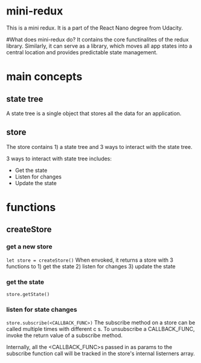 # mini-redux
This is a mini redux. It is a part of the React Nano degree from Udacity.

#What does mini-redux do?
It contains the core functinalites of the redux library. Similarly, it can serve as a library, which moves all app states into a central location and provides predictable state management.

# main concepts
## state tree
A state tree is a single object that stores all the data for an application.

## store
The store contains 1) a state tree and 3 ways to interact with the state tree.

3 ways to interact with state tree includes:
- Get the state
- Listen for changes
- Update the state

# functions

## createStore
### get a new store
`let store = createStore()`
When envoked, it returns a store with 3 functions to 1) get the state 2) listen for changes 3) update the state

### get the state
`store.getState()`

### listen for state changes
`store.subscribe(<CALLBACK_FUNC>)`
The subscribe method on a store can be called multiple times with different c s.
To unsubscribe a CALLBACK_FUNC, invoke the return value of a subscribe method.

Internally, all the <CALLBACK_FUNC>s passed in as params to the subscribe function call will be tracked in the store's internal listerners array.